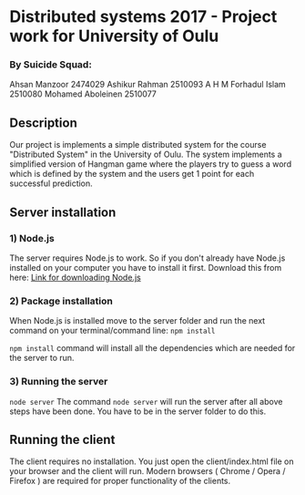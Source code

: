 # Distributed systems 2017 - Project work for University of Oulu
### By Suicide Squad:
Ahsan Manzoor			2474029
Ashikur Rahman			2510093
A H M Forhadul Islam	2510080
Mohamed Aboleinen		2510077

## Description

Our project is implements a simple distributed system for the course "Distributed System" in the University of Oulu. The system implements a simplified version of Hangman game where the players try to guess a word which is defined by the system and the users get 1 point for each successful prediction.

## Server installation
### 1) Node.js
The server requires Node.js to work. So if you don't already have Node.js installed on your computer you have to install it first.
Download this from here: <a href="https://nodejs.org/en/download/">Link for downloading Node.js</a>

### 2) Package installation
When Node.js is installed move to the server folder and run the next command on your terminal/command line:
`npm install`

`npm install` command will install all the dependencies which are needed for the server to run.

### 3) Running the server
`node server`
The command `node server` will run the server after all above steps have been done. You have to be in the server folder to do this.


## Running the client
The client requires no installation. You just open the client/index.html file on your browser and the client will run. Modern browsers ( Chrome / Opera / Firefox ) are required for proper functionality of the clients.

